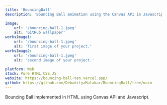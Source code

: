 ```yaml
---
title: 'BouncingBall'
description: 'Bouncing Ball animation using the Canvas API in Javascript'

image:
    url: '/bouncing-ball-1.jpeg'
    alt: 'GitHub wallpaper'
worksImage1:
    url: '/bouncing-ball-1.jpeg'
    alt: 'first image of your project.'
worksImage2:
    url: '/bouncing-ball-1.jpeg'
    alt: 'second image of your project.'

platform: Web
stack: Pure HTML,CSS,JS
website: https://bouncing-ball-ten.vercel.app/
github: https://github.com/DebadityaMalakar/BouncingBall/tree/main
---
```


Bouncing Ball implemented in HTML using Canvas API and Javascript.
